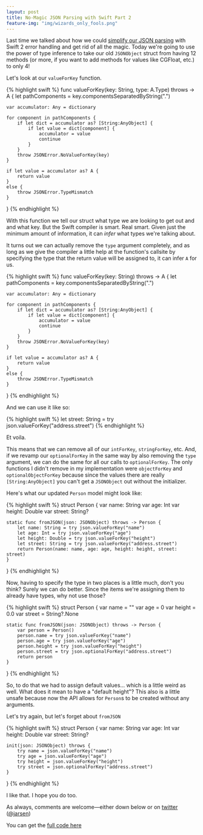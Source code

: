 ```yaml
---
layout: post
title: No-Magic JSON Parsing with Swift Part 2
feature-img: "img/wizards_only_fools.png"
---
```


Last time we talked about how we could [simplify our JSON parsing](http://jasonlarsen.me/2015/06/23/no-magic-json.html) with Swift 2 error handling and get rid of all the magic. Today we're going to use the power of type inference to take our old `JSONObject` struct from having 12 methods (or more, if you want to add methods for values like CGFloat, etc.) to only 4!

Let's look at our `valueForKey` function.

{% highlight swift %}
func valueForKey<A>(key: String, type: A.Type) throws -> A {
    let pathComponents = key.componentsSeparatedByString(".")

    var accumulator: Any = dictionary

    for component in pathComponents {
        if let dict = accumulator as? [String:AnyObject] {
            if let value = dict[component] {
                accumulator = value
                continue
            }
        }
        throw JSONError.NoValueForKey(key)
    }

    if let value = accumulator as? A {
        return value
    }
    else {
        throw JSONError.TypeMismatch
    }
}
{% endhighlight %}

With this function we tell our struct what type we are looking to get out and and what key. But the Swift compiler is smart. Real smart. Given just the minimum amount of information, it can _infer_ what types we're talking about.

It turns out we can actually remove the `type` argument completely, and as long as we give the compiler a little help
at the function's callsite by specifying the type that the return value will be assigned to, it can infer `A` for us.

{% highlight swift %}
func valueForKey<A>(key: String) throws -> A {
    let pathComponents = key.componentsSeparatedByString(".")

    var accumulator: Any = dictionary

    for component in pathComponents {
        if let dict = accumulator as? [String:AnyObject] {
            if let value = dict[component] {
                accumulator = value
                continue
            }
        }
        throw JSONError.NoValueForKey(key)
    }

    if let value = accumulator as? A {
        return value
    }
    else {
        throw JSONError.TypeMismatch
    }
}
{% endhighlight %}

And we can use it like so:

{% highlight swift %}
let street: String = try json.valueForKey("address.street")
{% endhighlight %}

Et voila.

This means that we can remove all of our `intForKey`, `stringForKey`, etc. And, if we revamp our `optionalForKey` in the same way by also removing the `type` argument, we can do the same for all our calls to `optionalForKey`. The only functions I didn't remove in my implementation were `objectForKey` and `optionalObjectForKey` because since the values there are really `[String:AnyObject]` you can't get a `JSONObject` out without the initializer.

Here's what our updated `Person` model might look like:

{% highlight swift %}
struct Person {
    var name: String
    var age: Int
    var height: Double
    var street: String?

    static func fromJSON(json: JSONObject) throws -> Person {
        let name: String = try json.valueForKey("name")
        let age: Int = try json.valueForKey("age")
        let height: Double = try json.valueForKey("height")
        let street: String = try json.valueForKey("address.street")
        return Person(name: name, age: age, height: height, street: street)
    }
}
{% endhighlight %}

Now, having to specify the type in two places is a little much, don't you think?
Surely we can do better. Since the items we're assigning them to already have types,
why not use those?

{% highlight swift %}
struct Person {
    var name = ""
    var age = 0
    var height = 0.0
    var street = String?.None

    static func fromJSON(json: JSONObject) throws -> Person {
        var person = Person()
        person.name = try json.valueForKey("name")
        person.age = try json.valueForKey("age")
        person.height = try json.valueForKey("height")
        person.street = try json.optionalForKey("address.street")
        return person
    }
}
{% endhighlight %}

So, to do that we had to assign default values... which is a little weird as well. What does it mean to have a "default height"? This also is a little unsafe because now the API allows for `Person`s to be created without any arguments.

Let's try again, but let's forget about `fromJSON`

{% highlight swift %}
struct Person {
    var name: String
    var age: Int
    var height: Double
    var street: String?

    init(json: JSONObject) throws {
        try name = json.valueForKey("name")
        try age = json.valueForKey("age")
        try height = json.valueForKey("height")
        try street = json.optionalForKey("address.street")
    }
}
{% endhighlight %}

I like that. I hope you do too.

 As always, comments are welcome—either down below or on [twitter](http://twitter.com/jarsen) ([@jarsen](http://twitter.com/jarsen))

You can get the [full code here](https://gist.github.com/jarsen/b27de2ed9e84b84086ae)
